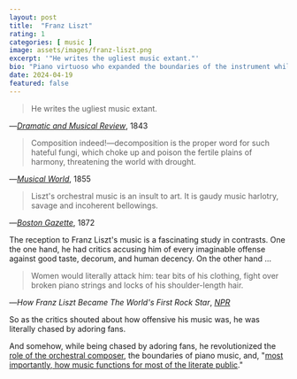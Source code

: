 ```yaml
---
layout: post
title:  "Franz Liszt"
rating: 1
categories: [ music ]
image: assets/images/franz-liszt.png
excerpt: '"He writes the ugliest music extant."'
bio: "Piano virtuoso who expanded the boundaries of the instrument while playing to throngs of adoring fans"
date: 2024-04-19
featured: false
---
```


> He writes the ugliest music extant.

—[_Dramatic and Musical Review_](https://archive.org/details/lexiconofmusical00nico), 1843

> Composition indeed!—decomposition is the proper word for such hateful fungi, which choke up and poison the fertile plains of harmony, threatening the world with drought.

—[_Musical World_](https://archive.org/details/lexiconofmusical00nico), 1855

> Liszt's orchestral music is an insult to art. It is gaudy music harlotry, savage and incoherent bellowings.

—[_Boston Gazette_](https://archive.org/details/lexiconofmusical00nico), 1872

The reception to Franz Liszt's music is a fascinating study in contrasts. One the one hand, he had critics accusing him of every imaginable offense against good taste, decorum, and human decency. On the other hand ... 

> Women would literally attack him: tear bits of his clothing, fight over broken piano strings and locks of his shoulder-length hair.

—_How Franz Liszt Became The World's First Rock Star_, [_NPR_](https://www.npr.org/2011/10/22/141617637/how-franz-liszt-became-the-worlds-first-rock-star)

So as the critics shouted about how offensive his music was, he was literally chased by adoring fans. 

And somehow, while being chased by adoring fans, he revolutionized the [role of the orchestral composer](https://www.npr.org/2011/10/22/141617637/how-franz-liszt-became-the-worlds-first-rock-star), the boundaries of piano music, and, "[most importantly, how music functions for most of the literate public](https://publicdomainreview.org/essay/what-makes-franz-liszt-still-important/)."
